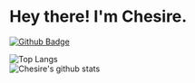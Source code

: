 # Hey there! I'm Chesire.

[![Github Badge](https://img.shields.io/badge/-Github-000?style=flat-square&logo=Github&logoColor=white&link=https://github.com/chesire)](https://github.com/chesire)  

![Top Langs](https://github-readme-stats.vercel.app/api/top-langs/?username=chesire&theme=tokyonight)  
![Chesire's github stats](https://github-readme-stats.vercel.app/api?username=chesire&show_icons=true&theme=tokyonight)
